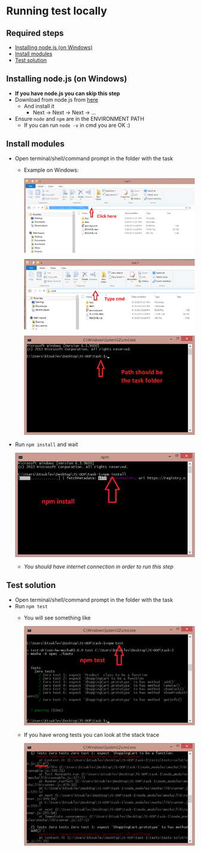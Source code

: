 # Running test locally

## Required steps
- [Installing node.js (on Windows)](#node)
- [Install modules](#modules)
- [Test solution](#test)

## <a id="node"></a>Installing node.js (on Windows)
- **If you have node.js you can skip this step**
- Download from node.js from [here](https://nodejs.org/dist/v6.5.0/node-v6.5.0-x86.msi)
  - And install it
    - Next -> Next -> Next -> ...
- Ensure `node` and `npm` are in the ENVIRONMENT PATH
  - If you can run `node -v` in cmd you are OK :)

## <a id="modules"></a>Install modules
- Open terminal/shell/command prompt in the folder with the task
  - Example on Windows:

    ![img](imgs/1.png)

    ![img](imgs/2.png)

    ![img](imgs/3.png)
- Run `npm install` and wait

    ![img](imgs/11.png)
  - _You should have internet connection in order to run this step_

## <a id="test"></a>Test solution
- Open terminal/shell/command prompt in the folder with the task
- Run `npm test`
  - You will see something like

    ![img](imgs/21.png)
  - If you have wrong tests you can look at the stack trace

    ![img](imgs/22.png)
